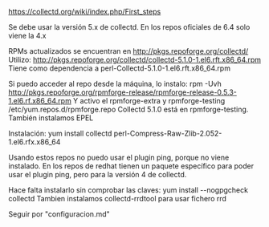 https://collectd.org/wiki/index.php/First_steps

Se debe usar la versión 5.x de collectd. En los repos oficiales de 6.4 solo viene la 4.x

RPMs actualizados se encuentran en http://pkgs.repoforge.org/collectd/
Utilizo: http://pkgs.repoforge.org/collectd/collectd-5.1.0-1.el6.rft.x86_64.rpm
Tiene como dependencia a perl-Collectd-5.1.0-1.el6.rft.x86_64.rpm


Si puedo acceder al repo desde la máquina, lo instalo:
rpm -Uvh http://pkgs.repoforge.org/rpmforge-release/rpmforge-release-0.5.3-1.el6.rf.x86_64.rpm
Y activo el rpmforge-extra y rpmforge-testing /etc/yum.repos.d/rpmforge.repo
Collectd 5.1.0 está en rpmforge-testing.
También instalamos EPEL

Instalación:
yum install collectd perl-Compress-Raw-Zlib-2.052-1.el6.rfx.x86_64


Usando estos repos no puedo usar el plugin ping, porque no viene instalado.
En los repos de redhat tienen un paquete específico para poder usar el plugin ping, pero para la versión 4 de collectd.

Hace falta instalarlo sin comprobar las claves: yum install --nogpgcheck collectd
Tambien instalamos collectd-rrdtool para usar fichero rrd


Seguir por "configuracion.md"
